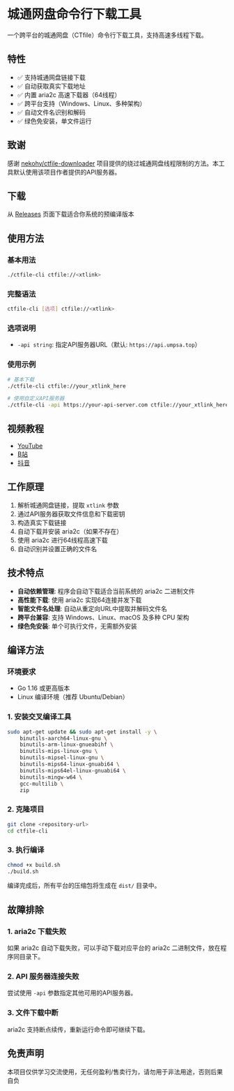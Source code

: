 # 城通网盘命令行下载工具

一个跨平台的城通网盘（CTfile）命令行下载工具，支持高速多线程下载。

## 特性

- ✅ 支持城通网盘链接下载
- ✅ 自动获取真实下载地址
- ✅ 内置 aria2c 高速下载器（64线程）
- ✅ 跨平台支持（Windows、Linux、多种架构）
- ✅ 自动文件名识别和解码
- ✅ 绿色免安装，单文件运行

## 致谢

感谢 [nekohy/ctfile-downloader](https://github.com/nekohy/ctfile-downloader) 项目提供的绕过城通网盘线程限制的方法。本工具默认使用该项目作者提供的API服务器。

## 下载

从 [Releases](https://github.com/ericwang2006/ctfile-cli/releases) 页面下载适合你系统的预编译版本

## 使用方法

### 基本用法

```bash
./ctfile-cli ctfile://<xtlink>
```

### 完整语法

```bash
ctfile-cli [选项] ctfile://<xtlink>
```

### 选项说明

- `-api string`: 指定API服务器URL（默认: `https://api.umpsa.top`）

### 使用示例

```bash
# 基本下载
./ctfile-cli ctfile://your_xtlink_here

# 使用自定义API服务器
./ctfile-cli -api https://your-api-server.com ctfile://your_xtlink_here
```

## 视频教程

- [YouTube](https://youtu.be/tg0VcTz7TjI)
- [B站](https://www.bilibili.com/video/BV1oFhkz3Epi/)
- [抖音](https://www.douyin.com/video/7545157899498163519)

## 工作原理

1. 解析城通网盘链接，提取 `xtlink` 参数
2. 通过API服务器获取文件信息和下载密钥
3. 构造真实下载链接
4. 自动下载并安装 aria2c（如果不存在）
5. 使用 aria2c 进行64线程高速下载
6. 自动识别并设置正确的文件名

## 技术特点

- **自动依赖管理**: 程序会自动下载适合当前系统的 aria2c 二进制文件
- **高性能下载**: 使用 aria2c 实现64连接并发下载
- **智能文件名处理**: 自动从重定向URL中提取并解码文件名
- **跨平台兼容**: 支持 Windows、Linux、macOS 及多种 CPU 架构
- **绿色免安装**: 单个可执行文件，无需额外安装

## 编译方法

### 环境要求

- Go 1.16 或更高版本
- Linux 编译环境（推荐 Ubuntu/Debian）

### 1. 安装交叉编译工具

```bash
sudo apt-get update && sudo apt-get install -y \
	binutils-aarch64-linux-gnu \
	binutils-arm-linux-gnueabihf \
	binutils-mips-linux-gnu \
	binutils-mipsel-linux-gnu \
	binutils-mips64-linux-gnuabi64 \
	binutils-mips64el-linux-gnuabi64 \
	binutils-mingw-w64 \
	gcc-multilib \
	zip
```

### 2. 克隆项目

```bash
git clone <repository-url>
cd ctfile-cli
```

### 3. 执行编译

```bash
chmod +x build.sh
./build.sh
```

编译完成后，所有平台的压缩包将生成在 `dist/` 目录中。

## 故障排除

### 1. aria2c 下载失败

如果 aria2c 自动下载失败，可以手动下载对应平台的 aria2c 二进制文件，放在程序同目录下。

### 2. API 服务器连接失败

尝试使用 `-api` 参数指定其他可用的API服务器。

### 3. 文件下载中断


aria2c 支持断点续传，重新运行命令即可继续下载。

## 免责声明

本项目仅供学习交流使用，无任何盈利/售卖行为，请勿用于非法用途，否则后果自负



